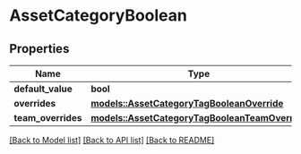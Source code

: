 # AssetCategoryBoolean

## Properties

Name | Type | Description | Notes
------------ | ------------- | ------------- | -------------
**default_value** | **bool** |  | 
**overrides** | [**models::AssetCategoryTagBooleanOverride**](AssetCategoryTagBooleanOverride.md) |  | 
**team_overrides** | [**models::AssetCategoryTagBooleanTeamOverride**](AssetCategoryTagBooleanTeamOverride.md) |  | 

[[Back to Model list]](../README.md#documentation-for-models) [[Back to API list]](../README.md#documentation-for-api-endpoints) [[Back to README]](../README.md)


